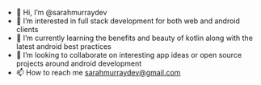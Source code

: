 - 👋 Hi, I’m @sarahmurraydev
- 👀 I’m interested in full stack development for both web and android clients
- 🌱 I’m currently learning the benefits and beauty of kotlin along with the latest android best practices
- 💞️ I’m looking to collaborate on interesting app ideas or open source projects around android development
- 📫 How to reach me [sarahmurraydev@gmail.com](mailto:sarahmurraydev@gmail.com)

<!---
sarahmurraydev/sarahmurraydev is a ✨ special ✨ repository because its `README.md` (this file) appears on your GitHub profile.
You can click the Preview link to take a look at your changes.
--->

